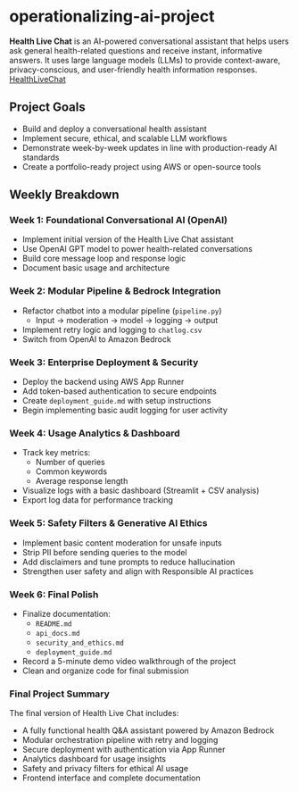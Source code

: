 # operationalizing-ai-project

**Health Live Chat** is an AI-powered conversational assistant that helps users ask general health-related questions and receive instant, informative answers. It uses large language models (LLMs) to provide context-aware, privacy-conscious, and user-friendly health information responses.
[HealthLiveChat](https://healthlivechat.onrender.com/)

## Project Goals
- Build and deploy a conversational health assistant
- Implement secure, ethical, and scalable LLM workflows
- Demonstrate week-by-week updates in line with production-ready AI standards
- Create a portfolio-ready project using AWS or open-source tools

## Weekly Breakdown

### Week 1: Foundational Conversational AI (OpenAI)
- Implement initial version of the Health Live Chat assistant
- Use OpenAI GPT model to power health-related conversations
- Build core message loop and response logic
- Document basic usage and architecture

### Week 2: Modular Pipeline & Bedrock Integration
- Refactor chatbot into a modular pipeline (`pipeline.py`)
  - Input → moderation → model → logging → output
- Implement retry logic and logging to `chatlog.csv`
- Switch from OpenAI to Amazon Bedrock

### Week 3: Enterprise Deployment & Security
- Deploy the backend using AWS App Runner
- Add token-based authentication to secure endpoints
- Create `deployment_guide.md` with setup instructions
- Begin implementing basic audit logging for user activity

### Week 4: Usage Analytics & Dashboard
- Track key metrics:
  - Number of queries
  - Common keywords
  - Average response length
- Visualize logs with a basic dashboard (Streamlit + CSV analysis)
- Export log data for performance tracking

### Week 5: Safety Filters & Generative AI Ethics
- Implement basic content moderation for unsafe inputs
- Strip PII before sending queries to the model
- Add disclaimers and tune prompts to reduce hallucination
- Strengthen user safety and align with Responsible AI practices

### Week 6: Final Polish
- Finalize documentation:
  - `README.md`
  - `api_docs.md`
  - `security_and_ethics.md`
  - `deployment_guide.md`
- Record a 5-minute demo video walkthrough of the project
- Clean and organize code for final submission

### Final Project Summary
The final version of Health Live Chat includes:
- A fully functional health Q&A assistant powered by Amazon Bedrock
- Modular orchestration pipeline with retry and logging
- Secure deployment with authentication via App Runner
- Analytics dashboard for usage insights
- Safety and privacy filters for ethical AI usage
- Frontend interface and complete documentation